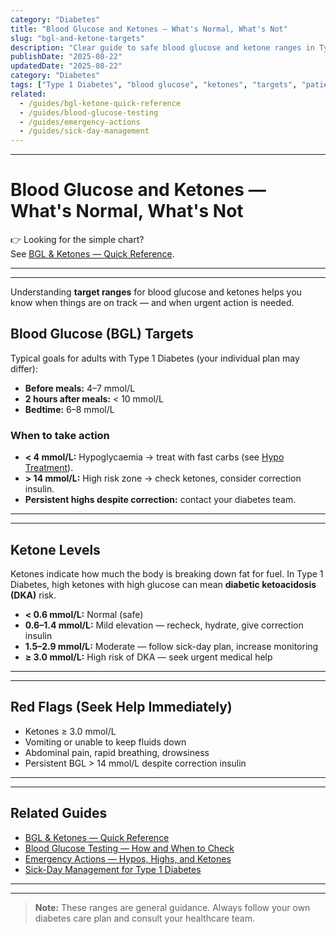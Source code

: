 ```yaml
---
category: "Diabetes"
title: "Blood Glucose and Ketones — What's Normal, What's Not"
slug: "bgl-and-ketone-targets"
description: "Clear guide to safe blood glucose and ketone ranges in Type 1 Diabetes, and when to take urgent action."
publishDate: "2025-08-22"
updatedDate: "2025-08-22"
category: "Diabetes"
tags: ["Type 1 Diabetes", "blood glucose", "ketones", "targets", "patientguide"]
related:
  - /guides/bgl-ketone-quick-reference
  - /guides/blood-glucose-testing
  - /guides/emergency-actions
  - /guides/sick-day-management
---
```

---

# Blood Glucose and Ketones — What's Normal, What's Not

👉 Looking for the simple chart?  
See [BGL & Ketones — Quick Reference](/guides/bgl-ketone-quick-reference).

---
---

Understanding **target ranges** for blood glucose and ketones helps you know when things are on track — and when urgent action is needed.

## Blood Glucose (BGL) Targets

Typical goals for adults with Type 1 Diabetes (your individual plan may differ):

- **Before meals:** 4–7 mmol/L  
- **2 hours after meals:** < 10 mmol/L  
- **Bedtime:** 6–8 mmol/L  

### When to take action
- **< 4 mmol/L:** Hypoglycaemia → treat with fast carbs (see [Hypo Treatment](/guides/hypoglycaemia-treatment)).  
- **> 14 mmol/L:** High risk zone → check ketones, consider correction insulin.  
- **Persistent highs despite correction:** contact your diabetes team.

---
---

## Ketone Levels

Ketones indicate how much the body is breaking down fat for fuel. In Type 1 Diabetes, high ketones with high glucose can mean **diabetic ketoacidosis (DKA)** risk.

- **< 0.6 mmol/L:** Normal (safe)  
- **0.6–1.4 mmol/L:** Mild elevation — recheck, hydrate, give correction insulin  
- **1.5–2.9 mmol/L:** Moderate — follow sick-day plan, increase monitoring  
- **≥ 3.0 mmol/L:** High risk of DKA — seek urgent medical help  

---
---

## Red Flags (Seek Help Immediately)
- Ketones ≥ 3.0 mmol/L  
- Vomiting or unable to keep fluids down  
- Abdominal pain, rapid breathing, drowsiness  
- Persistent BGL > 14 mmol/L despite correction insulin  

---
---

## Related Guides
- [BGL & Ketones — Quick Reference](/guides/bgl-ketone-quick-reference)  
- [Blood Glucose Testing — How and When to Check](/guides/blood-glucose-testing)  
- [Emergency Actions — Hypos, Highs, and Ketones](/guides/emergency-actions)  
- [Sick-Day Management for Type 1 Diabetes](/guides/sick-day-management)  

---
---

> **Note:** These ranges are general guidance. Always follow your own diabetes care plan and consult your healthcare team.
